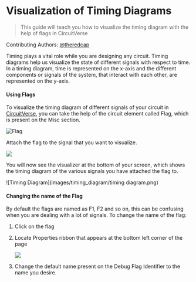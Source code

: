 # Visualization of Timing Diagrams 

> This guide will teach you how to visualize the timing diagram with the help of flags in CircuitVerse

Contributing Authors: [@theredcap](https:github.com/theredcap)

Timing plays a vital role while you are designing any circuit. Timing diagrams help us visualize the state of different signals with respect to time.  In a timing diagram, time is represented on the x-axis and the different components or signals of the system, that interact with each other, are represented on the y-axis. 

#### Using Flags

To visualize the timing diagram of different signals of your circuit in [CircuitVerse](https://circuitverse.org/simulator), you can take the help of the circuit element called Flag, which is present on the Misc section.

![Flag](images/timing_diagram/flag.png)

Attach the flag to the signal that you want to visualize.

![](images/timing_diagram/using_flags.png)

You will now see the visualizer at the bottom of your screen, which shows the timing diagram of the various signals you have attached  the flag to.

![Timing Diagram](images/timing_diagram/timing diagram.png)

#### Changing the name of the Flag

By default the flags are named as F1, F2 and so on, this can be confusing when you are dealing with a lot of signals. To change the name of the flag:

1. Click on the flag

2. Locate Properties ribbon that appears at the bottom left corner of the page

   ![](images/timing_diagram/properties_of_flag.png)

3. Change the default name present on the Debug Flag Identifier to the name you desire.

   









